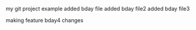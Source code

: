 my git project example
added bday file
added bday file2
added bday file3

making feature bday4 changes